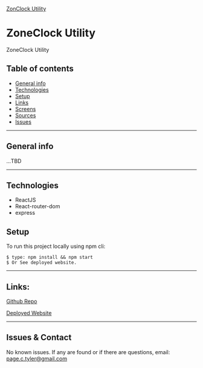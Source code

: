 [ZonClock Utility](linnk)


# ZoneClock Utility

ZoneClock Utility

## Table of contents
* [General info](#general-info)
* [Technologies](#technologies)
* [Setup](#setup)
* [Links](#links)
* [Screens](#screen-grabs)
* [Sources](#sources)
* [Issues](#issues)

___

## General info

...TBD
___

## Technologies
* ReactJS
* React-router-dom
* express


	
## Setup
To run this project locally using npm cli:
```
$ type: npm install && npm start
$ Or See deployed website.  
```
___

## Links:

[Github Repo]()

[Deployed Website]()

___



## Issues & Contact

No known issues.  If any are found or if there are questions, email:  
page.c.tyler@gmail.com 
